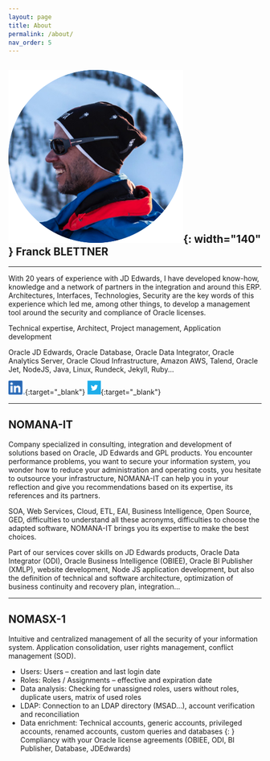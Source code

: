 ```yaml
---
layout: page
title: About
permalink: /about/
nav_order: 5
---
```


## ![NOMASX-1](/assets/about/fbl_logo.png){: width="140" } Franck BLETTNER 
---

With 20 years of experience with JD Edwards, I have developed know-how, knowledge and a network of partners in the integration and around this ERP. Architectures, Interfaces, Technologies, Security are the key words of this experience which led me, among other things, to develop a management tool around the security and compliance of Oracle licenses.

Technical expertise, Architect, Project management, Application development

Oracle JD Edwards, Oracle Database, Oracle Data Integrator, Oracle Analytics Server, Oracle Cloud Infrastructure, Amazon AWS, Talend, Oracle Jet, NodeJS, Java, Linux, Rundeck, Jekyll, Ruby...
 
[![NOMASX-1](/assets/about/linkedin.png)](http://www.linkedin.com/in/franck-blettner-72509510){:target="_blank"}
[![NOMASX-1](/assets/about/twitter.png)](https://twitter.com/fblettner){:target="_blank"}

---
## NOMANA-IT

Company specialized in consulting, integration and development of solutions based on Oracle, JD Edwards and GPL products.
You encounter performance problems, you want to secure your information system, you wonder how to reduce your administration and operating costs, you hesitate to outsource your infrastructure, NOMANA-IT can help you in your reflection and give you recommendations based on its expertise, its references and its partners.

SOA, Web Services, Cloud, ETL, EAI, Business Intelligence, Open Source, GED, difficulties to understand all these acronyms, difficulties to choose the adapted software, NOMANA-IT brings you its expertise to make the best choices.

Part of our services cover skills on JD Edwards products, Oracle Data Integrator (ODI), Oracle Business Intelligence (OBIEE), Oracle BI Publisher (XMLP), website development, Node JS application development, but also the definition of technical and software architecture, optimization of business continuity and recovery plan, integration…

---
## NOMASX-1

Intuitive and centralized management of all the security of your information system. Application consolidation, user rights management, conflict management (SOD).
* Users: Users – creation and last login date
* Roles: Roles / Assignments –  effective and expiration date
* Data analysis: Checking for unassigned roles, users without roles, duplicate users, matrix of used roles
* LDAP: Connection to an LDAP directory (MSAD…), account verification and reconciliation
* Data enrichment: Technical accounts, generic accounts, privileged accounts, renamed accounts, custom queries and databases
{: }
Compliancy with your Oracle license agreements (OBIEE, ODI, BI Publisher, Database, JDEdwards)